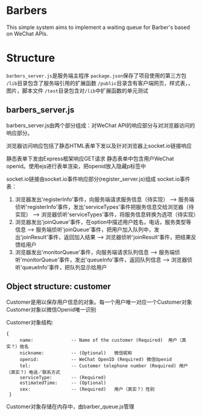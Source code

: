 # Barbers
This simple system aims to implement a waiting queue for Barber's based on WeChat APIs.

# Structure
`barbers_server.js`是服务端主程序
`package.json`保存了项目使用的第三方包
`/lib`目录包含了服务端引用的扩展函数
`/public`目录含有客户端网页，样式表，，图片，脚本文件
`/test`目录包含对`/lib`中扩展函数的单元测试

## barbers_server.js
barbers_server.js由两个部分组成：对WeChat API的响应部分与对浏览器访问的响应部分。

浏览器访问响应包括了静态HTML表单下发以及针对浏览器上socket.io链接响应

静态表单下发由Express框架响应GET请求
静态表单中包含用户WeChat openid。使用ejs进行表单渲染，把openid放入隐藏p标签中

socket.io链接由socket.io事件响应部分(register_server.js)组成
socket.io事件表：
1. 浏览器发出'registerInfo'事件，向服务端请求服务信息（待实现）
 --> 服务端侦听'registerInfo'事件，发出'serviceTypes'事件把服务信息交给浏览器（待实现）
 --> 浏览器侦听'serviceTypes'事件，将服务信息转换为选项（待实现）
2. 浏览器发出'joinQueue'事件，在option中描述用户姓名，电话，服务类型等信息
 --> 服务端侦听'joinQueue'事件，把用户加入队列中，发出'joinResult'事件，返回加入结果
 --> 浏览器侦听'joinResult'事件，把结果反馈给用户
3. 浏览器发出'monitorQueue'事件，向服务端请求队列信息
 --> 服务端侦听'monitorQueue'事件，发出'queueInfo'事件，返回队列信息
 --> 浏览器侦听'queueInfo'事件，把队列显示给用户

## Object structure: customer
Customer是用以保存用户信息的对象。每一个用户唯一对应一个Customer对象
Customer对象以微信Openid唯一识别

Customer对象结构:
```
{
     name:              -- Name of the customer (Required)  用户（真实？）姓名
     nickname:          -- (Optional)   微信昵称
     openid:            -- WeChat OpenID (Required) 微信Openid
     tel:               -- Customer telephone number (Required) 用户（真实？）电话／联系方式
     serviceType:       -- (Required)
     estimatedTime:     -- (Optional)
     sex:               -- (Required)   用户（真实？）性别
 }
```
Customer对象存储在内存中，由barber_queue.js管理

